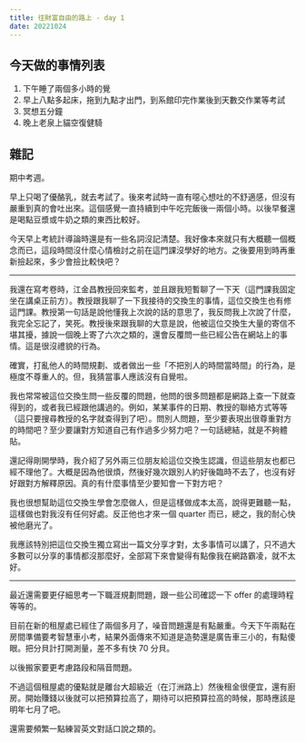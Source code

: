 ```yaml
---
title: 往財富自由的路上 - day 1
date: 20221024
---
```


## 今天做的事情列表

1. 下午睡了兩個多小時的覺
2. 早上八點多起床，拖到九點才出門，到系館印完作業後到天數交作業等考試
3. 冥想五分鐘
4. 晚上老泉上貓空復健騎

## 雜記

期中考週。

早上只喝了優酪乳，就去考試了。後來考試時一直有噁心想吐的不舒適感，但沒有嚴重到真的會吐出來。這個感覺一直持續到中午吃完飯後一兩個小時。以後早餐還是喝點豆漿或牛奶之類的東西比較好。

今天早上考統計導論時還是有一些名詞沒記清楚。我好像本來就只有大概聽一個概念而已，這段時間沒什麼心情檢討之前在這門課沒學好的地方。之後要用到時再重新撿起來，多少會撿比較快吧？

----

我還在寫考卷時，江金昌教授回來監考，並且跟我短暫聊了一下天（這門課我固定坐在講桌正前方）。教授跟我聊了一下我接待的交換生的事情，這位交換生也有修這門課。教授第一句話是說他懂我上次說的話的意思了，我反問我上次說了什麼，我完全忘記了，笑死。教授後來跟我聊的大意是說，他被這位交換生大量的寄信不堪其擾，據說一個晚上寄了六次之類的，還會反覆問一些已經公告在網站上的事情。這是很沒禮貌的行為。

確實，打亂他人的時間規劃、或者做出一些「不把別人的時間當時間」的行為，是極度不尊重人的。但，我猜當事人應該沒有自覺啦。

我也常常被這位交換生問一些反覆的問題，他問的很多問題都是網路上查一下就查得到的，或者我已經跟他講過的。例如，某某事件的日期、教授的聯絡方式等等（這只要搜尋教授的名字就查得到了吧）。問別人問題，至少要表現出很尊重對方的時間吧？至少要讓對方知道自己有作過多少努力吧？一句話總結，就是不夠體貼。

還記得剛開學時，我介紹了另外兩三位朋友給這位交換生認識，但這些朋友也都已經不理他了。大概是因為他很煩，然後好幾次跟別人約好後臨時不去了，也沒有好好跟對方解釋原因。真的有什麼事情至少要知會一下對方吧？

我也很想幫助這位交換生學會怎麼做人，但是這樣做成本太高，說得更難聽一點，這樣做也對我沒有任何好處。反正他也才來一個 quarter 而已，總之，我的耐心快被他磨光了。

我應該特別把這位交換生獨立寫出一篇文分享才對，太多事情可以講了，只不過大多數可以分享的事情都沒那麼好，全部寫下來會變得有點像我在網路霸凌，就不太好。

----

最近還需要更仔細思考一下職涯規劃問題，跟一些公司確認一下 offer 的處理時程等等的。

目前在新的租屋處已經住了兩個多月了，噪音問題還是有點嚴重。今天下午兩點在房間準備要考智慧車小考，結果外面傳來不知道是造勢還是廣告車三小的，有點傻眼。把分貝計打開測量，差不多有快 70 分貝。

以後搬家要更考慮路段和隔音問題。

不過這個租屋處的優點就是離台大超級近（在汀洲路上）然後租金很便宜，還有廚房。開始賺錢以後就可以把預算拉高了，期待可以把預算拉高的時候，那時應該是明年七月了吧。

還需要頻繁一點練習英文對話口說之類的。
